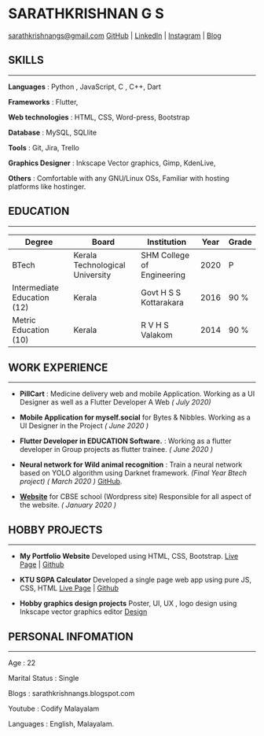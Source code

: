 # SARATHKRISHNAN G S
[sarathkrishnangs@gmail.com](mailto:sarathkrishnangs@gmail.com)
[GitHub](https://github.com/Sarathkrishnan) | [LinkedIn](https://www.linkedin.com/in/sarath-krishnan-g-s-aa9b19147/) | [Instagram](https://www.instagram.com/sarathkrishnan.gs/) | [Blog](https://sarathkrishnangs.blogspot.com/)



## SKILLS
---
**Languages**
: Python , JavaScript, C , C++, Dart

**Frameworks**
: Flutter, 

**Web technologies**
: HTML, CSS, Word-press, Bootstrap

**Database**
: MySQL,  SQLlite

**Tools**
: Git, Jira, Trello

**Graphics Designer**
: Inkscape Vector graphics, Gimp, KdenLive,

**Others**
: Comfortable with any GNU/Linux OSs, Familiar with hosting platforms like hostinger.



## EDUCATION
---
Degree | Board | Institution | Year | Grade
------------ | ------------- | ------------ | ------------- | -------------
BTech | Kerala Technological University | SHM College of Engineering	| 2020 | P
Intermediate Education (12) | Kerala | Govt H S S Kottarakara | 2016 | 90 %
Metric Education (10) | Kerala | R V H S Valakom | 2014 | 90 %

## WORK EXPERIENCE
---
- **PillCart**
: Medicine delivery web and mobile Application. Working as     a UI Designer as well as a Flutter Developer A Web *( July 2020)* 

- **Mobile Application for myself.social** for Bytes & Nibbles. Working as a UI Designer in the Project *( June 2020 )*

- **Flutter     Developer in EDUCATION Software.**
: Working as     a flutter developer in Group projects as flutter trainee. *( June 2020 )*     
     
- **Neural     network for Wild animal recognition**
: Train a     neural network based on YOLO algorithm using Darknet framework. *(Final Year Btech project)    ( March 2020 )* [GitHub](https://github.com/Sarathkrishnan/yolo-meta).

- **[Website](https://tdbcskadakkal.in/)** for CBSE school (Wordpress site) Responsible     for all aspect of the website. *( January 2020 )*


## HOBBY PROJECTS
---
- **My Portfolio Website** Developed     using HTML, CSS, Bootstrap.
[Live Page]()  | [Github]()       
     
- **KTU SGPA Calculator** Developed a     single page web app using pure JS, CSS, HTML
[Live Page]()  | [Github]()

- **Hobby     graphics design projects** Poster, UI,     UX , logo design using Inkscape vector graphics editor
[Design]()


## PERSONAL INFOMATION
---
Age
: 22

Marital Status
: Single

Blogs
: sarathkrishnangs.blogspot.com

Youtube
: Codify Malayalam

Languages
: English, Malayalam.





